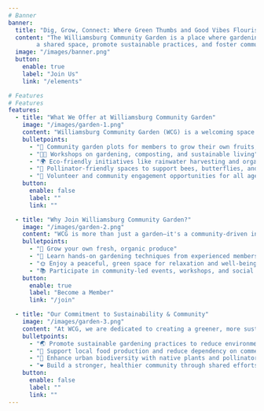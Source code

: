 ```yaml
---
# Banner
banner:
  title: "Dig, Grow, Connect: Where Green Thumbs and Good Vibes Flourish!"
  content: "The Williamsburg Community Garden is a place where gardening enthusiasts of all levels come together to cultivate
        a shared space, promote sustainable practices, and foster community connections."
  image: "/images/banner.png"
  button:
    enable: true
    label: "Join Us"
    link: "/elements"

# Features
# Features
features:
  - title: "What We Offer at Williamsburg Community Garden"
    image: "/images/garden-1.png"
    content: "Williamsburg Community Garden (WCG) is a welcoming space for neighbors to connect, grow fresh produce, and promote sustainability. Here's what we offer:"
    bulletpoints:
      - "🌿 Community garden plots for members to grow their own fruits, vegetables, and flowers"
      - "👩‍🌾 Workshops on gardening, composting, and sustainable living"
      - "🌍 Eco-friendly initiatives like rainwater harvesting and organic gardening"
      - "🐝 Pollinator-friendly spaces to support bees, butterflies, and local wildlife"
      - "🤝 Volunteer and community engagement opportunities for all ages"
    button:
      enable: false
      label: ""
      link: ""

  - title: "Why Join Williamsburg Community Garden?"
    image: "/images/garden-2.png"
    content: "WCG is more than just a garden—it's a community-driven initiative that fosters collaboration, education, and sustainability. Some key benefits of joining WCG include:"
    bulletpoints:
      - "🥦 Grow your own fresh, organic produce"
      - "🌱 Learn hands-on gardening techniques from experienced members"
      - "🌞 Enjoy a peaceful, green space for relaxation and well-being"
      - "📚 Participate in community-led events, workshops, and social gatherings"
    button:
      enable: true
      label: "Become a Member"
      link: "/join"

  - title: "Our Commitment to Sustainability & Community"
    image: "/images/garden-3.png"
    content: "At WCG, we are dedicated to creating a greener, more sustainable neighborhood while fostering a sense of belonging among our members."
    bulletpoints:
      - "🌏 Promote sustainable gardening practices to reduce environmental impact"
      - "🚜 Support local food production and reduce dependency on commercial supply chains"
      - "🌳 Enhance urban biodiversity with native plants and pollinator-friendly habitats"
      - "❤️ Build a stronger, healthier community through shared efforts and collective learning"
    button:
      enable: false
      label: ""
      link: ""
---
```

